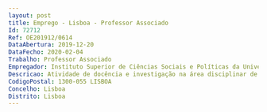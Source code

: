 ```yaml
--- 
layout: post
title: Emprego - Lisboa - Professor Associado
Id: 72712
Ref: OE201912/0614
DataAbertura: 2019-12-20
DataFecho: 2020-02-04
Trabalho: Professor Associado
Empregador: Instituto Superior de Ciências Sociais e Políticas da Universidade de Lisboa
Descricao: Atividade de docência e investigação na área disciplinar de Sociologia do ISCSP daUniversidade de Lisboa
CodigoPostal: 1300-055 LISBOA
Concelho: Lisboa
Distrito: Lisboa
--- 
```

